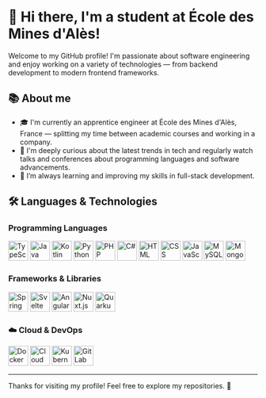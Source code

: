 # 👋 Hi there, I'm a student at École des Mines d'Alès!

Welcome to my GitHub profile! I'm passionate about software engineering and enjoy working on a variety of technologies — from backend development to modern frontend frameworks.

## 📚 About me

- 🎓 I'm currently an apprentice engineer at École des Mines d'Alès, France — splitting my time between academic courses and working in a company.
- 🧠 I'm deeply curious about the latest trends in tech and regularly watch talks and conferences about programming languages and software advancements.
- 🌱 I’m always learning and improving my skills in full-stack development.

## 🛠️ Languages & Technologies

### Programming Languages
<p align="left">
  <img src="https://cdn.jsdelivr.net/gh/devicons/devicon/icons/typescript/typescript-original.svg" alt="TypeScript" width="40" height="40"/>
  <img src="https://cdn.jsdelivr.net/gh/devicons/devicon/icons/java/java-original.svg" alt="Java" width="40" height="40"/>
  <img src="https://cdn.jsdelivr.net/gh/devicons/devicon/icons/kotlin/kotlin-original.svg" alt="Kotlin" width="40" height="40"/>
  <img src="https://cdn.jsdelivr.net/gh/devicons/devicon/icons/python/python-original.svg" alt="Python" width="40" height="40"/>
  <img src="https://cdn.jsdelivr.net/gh/devicons/devicon/icons/php/php-original.svg" alt="PHP" width="40" height="40"/>
  <img src="https://cdn.jsdelivr.net/gh/devicons/devicon/icons/csharp/csharp-original.svg" alt="C#" width="40" height="40"/>
  <img src="https://cdn.jsdelivr.net/gh/devicons/devicon/icons/html5/html5-original.svg" alt="HTML" width="40" height="40"/>
  <img src="https://cdn.jsdelivr.net/gh/devicons/devicon/icons/css3/css3-original.svg" alt="CSS" width="40" height="40"/>
  <img src="https://cdn.jsdelivr.net/gh/devicons/devicon/icons/javascript/javascript-original.svg" alt="JavaScript" width="40" height="40"/>
  <img src="https://cdn.jsdelivr.net/gh/devicons/devicon/icons/mysql/mysql-original.svg" alt="MySQL" width="40" height="40"/>
  <img src="https://cdn.jsdelivr.net/gh/devicons/devicon/icons/mongodb/mongodb-original.svg" alt="MongoDB" width="40" height="40"/>
</p>

### Frameworks & Libraries
<p align="left">
  <img src="https://cdn.jsdelivr.net/gh/devicons/devicon/icons/spring/spring-original.svg" alt="Spring Boot / Batch" width="40" height="40"/>
  <img src="https://cdn.jsdelivr.net/gh/devicons/devicon/icons/svelte/svelte-original.svg" alt="Svelte" width="40" height="40"/>
  <img src="https://cdn.jsdelivr.net/gh/devicons/devicon/icons/angularjs/angularjs-original.svg" alt="Angular" width="40" height="40"/>
  <img src="https://cdn.jsdelivr.net/gh/devicons/devicon/icons/nuxtjs/nuxtjs-original.svg" alt="Nuxt.js" width="40" height="40"/>
  <img src="https://cdn.jsdelivr.net/gh/devicons/devicon/icons/quarkus/quarkus-original.svg" alt="Quarkus" width="40" height="40"/>
</p>

### ☁️ Cloud & DevOps
<p align="left">
  <img src="https://cdn.jsdelivr.net/gh/devicons/devicon/icons/docker/docker-original.svg" alt="Docker" width="40" height="40"/>
  <img src="https://www.svgrepo.com/show/373507/cloudfoundry.svg" alt="Cloud Foundry" width="40" height="40"/>
  <img src="https://cdn.jsdelivr.net/gh/devicons/devicon/icons/kubernetes/kubernetes-plain.svg" alt="Kubernetes" width="40" height="40"/>
  <img src="https://cdn.jsdelivr.net/gh/devicons/devicon/icons/gitlab/gitlab-original.svg" alt="GitLab CI" width="40" height="40"/>
</p>

---

Thanks for visiting my profile! Feel free to explore my repositories. 🙌
